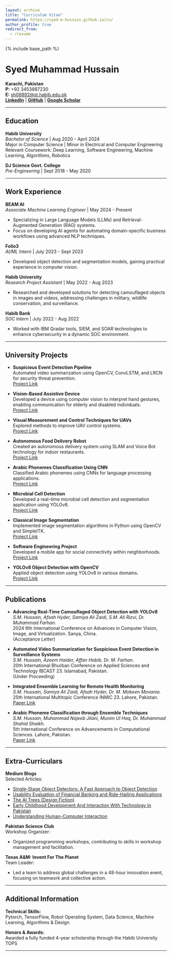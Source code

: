 ```yaml
---
layout: archive
title: "Curriculum Vitae"
permalink: https://syed-m-hussain.github.io/cv/
author_profile: true
redirect_from:
  - /resume
---
```


{% include base_path %}


# Syed Muhammad Hussain

**Karachi, Pakistan**  
**P:** +92 3453887230  
**E:** [sh06892@st.habib.edu.pk](mailto:sh06892@st.habib.edu.pk)  
**[LinkedIn](https://www.linkedin.com/in/syed-muhammad-hussain-00b2a7214/)** | **[GitHub](https://github.com/SYED-M-HUSSAIN)** | **[Google Scholar](https://scholar.google.com/citations?user=TqMFlMYAAAAJ&hl=en)**

---

## Education

**Habib University**  
*Bachelor of Science* | Aug 2020 - April 2024  
Major in Computer Science | Minor in Electrical and Computer Engineering  
Relevant Coursework: Deep Learning, Software Engineering, Machine Learning, Algorithms, Robotics

**DJ Science Govt. College**  
*Pre-Engineering* | Sept 2018 - May 2020

---

## Work Experience

**BEAM AI**  
*Associate Machine Learning Engineer* | May 2024 - Present  
- Specializing in Large Language Models (LLMs) and Retrieval-Augmented Generation (RAG) systems.
- Focus on developing AI agents for automating domain-specific business workflows using advanced NLP techniques.

**Folio3**  
*AI/ML Intern* | July 2023 - Sept 2023  
- Developed object detection and segmentation models, gaining practical experience in computer vision.

**Habib University**  
*Research Project Assistant* | May 2022 - Aug 2023  
- Researched and developed solutions for detecting camouflaged objects in images and videos, addressing challenges in military, wildlife conservation, and surveillance.

**Habib Bank**  
*SOC Intern* | July 2022 - Aug 2022  
- Worked with IBM Qradar tools, SIEM, and SOAR technologies to enhance cybersecurity in a dynamic SOC environment.

---

## University Projects

- **Suspicious Event Detection Pipeline**  
  Automated video summarization using OpenCV, ConvLSTM, and LRCN for security threat prevention.  
  [Project Link](https://github.com/SYED-M-HUSSAIN/Vision-Pipeline-Research-Project)

- **Vision-Based Assistive Device**  
  Developed a device using computer vision to interpret hand gestures, enabling communication for elderly and disabled individuals.  
  [Project Link](https://github.com/SYED-M-HUSSAIN/HCI-ASSISTANCE_DEVICE)

- **Visual Measurement and Control Techniques for UAVs**  
  Explored methods to improve UAV control systems.  
  [Project Link](https://github.com/SYED-M-HUSSAIN/Research_Report/blob/main/IEEE___ROBOTICS__.pdf)

- **Autonomous Food Delivery Robot**  
  Created an autonomous delivery system using SLAM and Voice Bot technology for indoor restaurants.  
  [Project Link](https://github.com/SYED-M-HUSSAIN/Robotics_Capstone)

- **Arabic Phonemes Classification Using CNN**  
  Classified Arabic phonemes using CNNs for language processing applications.  
  [Project Link](https://github.com/SYED-M-HUSSAIN/Deep-Learning-Models)

- **Microbial Cell Detection**  
  Developed a real-time microbial cell detection and segmentation application using YOLOv8.  
  [Project Link](https://github.com/SYED-M-HUSSAIN/Microbial-cell-segmentation)

- **Classical Image Segmentation**  
  Implemented image segmentation algorithms in Python using OpenCV and SimpleITK.  
  [Project Link](https://github.com/SYED-M-HUSSAIN/Classical-Image-Segmentation-On-Microorganisms)

- **Software Engineering Project**  
  Developed a mobile app for social connectivity within neighborhoods.  
  [Project Link](https://github.com/SYED-M-HUSSAIN/Software-Engineering-Project)

- **YOLOv8 Object Detection with OpenCV**  
  Applied object detection using YOLOv8 in various domains.  
  [Project Link](https://github.com/SYED-M-HUSSAIN/Camera_Inferencing_YOLOv8_Object_Detection)

---

## Publications

- **Advancing Real-Time Camouflaged Object Detection with YOLOv8**  
  *S.M. Hussain, Afsah Hyder, Samiya Ali Zaidi, S.M. Ali Rizvi, Dr. Muhammad Farhan.*  
  2024 6th International Conference on Advances in Computer Vision, Image, and Virtualization. Sanya, China.  
  (Acceptance Letter)

- **Automated Video Summarization for Suspicious Event Detection in Surveillance Systems**  
  *S.M. Hussain, Azeem Haider, Affan Habib, Dr. M. Farhan.*  
  20th International Bhurban Conference on Applied Sciences and Technology IBCAST 23. Islamabad, Pakistan.  
  (Under Proceeding)

- **Integrated Ensemble Learning for Remote Health Monitoring**  
  *S.M. Hussain, Samiya Ali Zaidi, Afsah Hyder, Dr. M. Mobeen Movania.*  
  25th International Multitopic Conference INMIC 23. Lahore, Pakistan.  
  [Paper Link](https://scholar.google.com/citations?view_op=view_citation&hl=en&user=TqMFlMYAAAAJ&citation_for_view=TqMFlMYAAAAJ:u-x6o8ySG0sC)

- **Arabic Phoneme Classification through Ensemble Techniques**  
  *S.M. Hussain, Muhammad Najeeb Jilani, Munim Ul Haq, Dr. Muhammad Shahid Shaikh.*  
  5th International Conference on Advancements in Computational Sciences. Lahore, Pakistan.  
  [Paper Link](https://scholar.google.com/citations?view_op=view_citation&hl=en&user=TqMFlMYAAAAJ&citation_for_view=TqMFlMYAAAAJ:u5HHmVD_uO8C)

---

## Extra-Curriculars

**Medium Blogs**  
Selected Articles:  
- [Single-Stage Object Detectors: A Fast Approach to Object Detection](https://medium.com/@syedmuhammadhussain)  
- [Usability Evaluation of Financial Banking and Ride-Hailing Applications](https://medium.com/@syedmuhammadhussain)  
- [The AI Trees (Design Fiction)](https://medium.com/@syedmuhammadhussain)  
- [Early Childhood Development And Interaction With Technology In Pakistan](https://medium.com/@syedmuhammadhussain)  
- [Understanding Human-Computer Interaction](https://medium.com/@syedmuhammadhussain)

**Pakistan Science Club**  
Workshop Organizer:  
- Organized programming workshops, contributing to skills in workshop management and facilitation.

**Texas A&M: Invent For The Planet**  
Team Leader:  
- Led a team to address global challenges in a 48-hour innovation event, focusing on teamwork and collective action.

---

## Additional Information

**Technical Skills:**  
Pytorch, TensorFlow, Robot Operating System, Data Science, Machine Learning, Algorithms & Design

**Honors & Awards:**  
Awarded a fully funded 4-year scholarship through the Habib University TOPS

---
